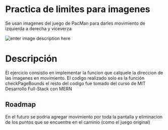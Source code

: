 # Practica de limites para imagenes

Se usan imagenes del juego de PacMan para darles movimiento de izquierda a derecha y viceverza

![enter image description here](https://gilporto.github.io/pacmanmov/images/PacMan1.png)
# Descripción

El ejercicio consistio en implementar la funcion que calquele la direccion de las imagenes en movimiento. El codigo realizado solo es la función checkPageBounds el resto del codigo fue tomado del curso de MIT Desarrollo Full-Stack con MERN

## Roadmap

En el futuro se podria agregar movimiento por toda la pantalla y eliminacion de los puntos que se encuentre en el caminio (como el juego original)